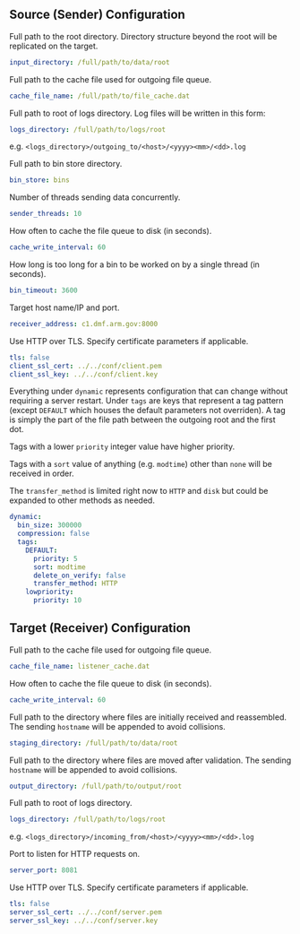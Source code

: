 Source (Sender) Configuration
-----------------------------

Full path to the root directory.  Directory structure beyond the root will be replicated on the target.
```yaml
input_directory: /full/path/to/data/root
```

Full path to the cache file used for outgoing file queue.
```yaml
cache_file_name: /full/path/to/file_cache.dat
```

Full path to root of logs directory.  Log files will be written in this form:

```yaml
logs_directory: /full/path/to/logs/root
```

e.g. `<logs_directory>/outgoing_to/<host>/<yyyy><mm>/<dd>.log`

Full path to bin store directory.
```yaml
bin_store: bins
```

Number of threads sending data concurrently.
```yaml
sender_threads: 10
```

How often to cache the file queue to disk (in seconds).
```yaml
cache_write_interval: 60
```

How long is too long for a bin to be worked on by a single thread (in seconds).
```yaml
bin_timeout: 3600
```

Target host name/IP and port.
```yaml
receiver_address: c1.dmf.arm.gov:8000
```

Use HTTP over TLS.  Specify certificate parameters if applicable.
```yaml
tls: false
client_ssl_cert: ../../conf/client.pem
client_ssl_key: ../../conf/client.key
```

Everything under `dynamic` represents configuration that can change without requiring a server restart.  Under `tags` are keys
that represent a tag pattern (except `DEFAULT` which houses the default parameters not overriden). A tag is simply the part of
the file path between the outgoing root and the first dot.

Tags with a lower `priority` integer value have higher priority.

Tags with a `sort` value of  anything (e.g. `modtime`) other than `none` will be received in order.

The `transfer_method` is limited right now to `HTTP` and `disk` but could be expanded to other methods as needed.
```yaml
dynamic:
  bin_size: 300000
  compression: false
  tags:
    DEFAULT:
      priority: 5
      sort: modtime
      delete_on_verify: false
      transfer_method: HTTP
    lowpriority:
      priority: 10
```


Target (Receiver) Configuration
-------------------------------

Full path to the cache file used for outgoing file queue.
```yaml
cache_file_name: listener_cache.dat
```

How often to cache the file queue to disk (in seconds).
```yaml
cache_write_interval: 60
```

Full path to the directory where files are initially received and reassembled.  The sending `hostname` will be appended to avoid collisions.
```yaml
staging_directory: /full/path/to/data/root
```

Full path to the directory where files are moved after validation.  The sending `hostname` will be appended to avoid collisions.
```yaml
output_directory: /full/path/to/output/root
```

Full path to root of logs directory.

```yaml
logs_directory: /full/path/to/logs/root
```
e.g. `<logs_directory>/incoming_from/<host>/<yyyy><mm>/<dd>.log`

Port to listen for HTTP requests on.
```yaml
server_port: 8081
```

Use HTTP over TLS.  Specify certificate parameters if applicable.
```yaml
tls: false
server_ssl_cert: ../../conf/server.pem
server_ssl_key: ../../conf/server.key
```
